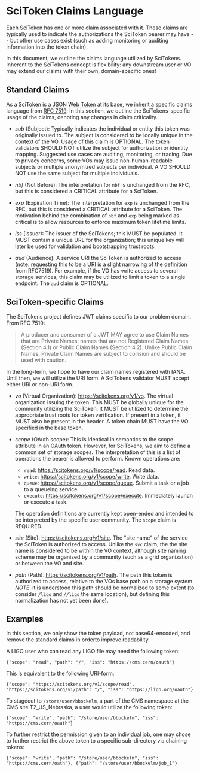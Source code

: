 
SciToken Claims Language
========================

Each SciToken has one or more claim associated with it.  These claims are typically used to indicate the authorizations the SciToken bearer may have -- but other use cases exist (such as adding monitoring or auditing information into the token chain).

In this document, we outline the claims language utilized by SciTokens.  Inherent to the SciTokens concept is flexibility: any downstream user or VO may extend our claims with their own, domain-specific ones!

Standard Claims
---------------

As a SciToken is a [JSON Web Token](https://jwt.io) at its base, we inherit a specific claims language from [RFC 7519](https://tools.ietf.org/html/rfc7519).  In this section, we outline the SciTokens-specific usage of the claims, denoting any changes in claim criticality.

* *sub* (Subject): Typically indicates the individual or entity this token was originally issued to.  The subject is considered to be locally unique in the context of the VO.  Usage of this claim is OPTIONAL.  The token validators SHOULD NOT utilize the subject for authorization or identity mapping.  Suggested use cases are auditing, monitoring, or tracing.  Due to privacy concerns, some VOs may issue non-human-readable subjects or multiple anonymized subjects per individual.  A VO SHOULD NOT use the same subject for multiple individuals.

* *nbf* (Not Before): The interpretation for `nbf` is unchanged from the RFC, but this is considered a CRITICAL attribute for a SciToken.

* *exp* (Expiration Time): The interpretation for `exp` is unchanged from the RFC, but this is considered a CRITICAL attribute for a SciToken.  The motivation behind the combination of `nbf` and `exp` being marked as critical is to allow resources to enforce maximum token lifetime limits.

* *iss* (Issuer): The issuer of the SciTokens; this MUST be populated.  It MUST contain a unique URL for the organization; this unique key will later be used for validation and bootstrapping trust roots.

* *aud* (Audience): A service URI the SciToken is authorized to access (note: requesting this to be a URI is a slight narrowing of the definition from RFC7519).  For example, if the VO has write access to several storage services, this claim may be utilized to limit a token to a single endpoint.  The `aud` claim is OPTIONAL.


SciToken-specific Claims
------------------------

The SciTokens project defines JWT claims specific to our problem domain.  From RFC 7519:

>   A producer and consumer of a JWT MAY agree to use Claim Names that
>   are Private Names: names that are not Registered Claim Names
>   (Section 4.1) or Public Claim Names (Section 4.2).  Unlike Public
>   Claim Names, Private Claim Names are subject to collision and should
>   be used with caution.

In the long-term, we hope to have our claim names registered with IANA.  Until then, we will
utilize the URI form.  A SciTokens validator MUST accept either URI or non-URI form.

* *vo* (Virtual Organization): https://scitokens.org/v1/vo. The virtual organization issuing the token.  This MUST be globally unique for the community utilizing the SciToken.  It MUST be utilized to determine the appropriate trust roots for token verification.  If present in a token, it MUST also be present in the header.  A token chain MUST have the VO specified in the base token.

* *scope* (OAuth scope): This is identical in semantics to the scope attribute in an OAuth token.  However, for SciTokens, we aim to define a common set of storage scopes.  The interpretation of this is a list of operations the bearer is allowed to perform.  Known operations are:

   * `read`: https://scitokens.org/v1/scope/read. Read data.
   * `write`: https://scitokens.org/v1/scope/write. Write data.
   * `queue`: https://scitokens.org/v1/scope/queue. Submit a task or a job to a queueing service.
   * `execute`: https://scitokens.org/v1/scope/execute. Immediately launch or execute a task.

   The operation definitions are currently kept open-ended and intended to be interpreted by the specific user community.  The `scope` claim is REQUIRED.

* *site* (Site): https://scitokens.org/v1/site.  The "site name" of the service the SciToken is authorized to access.  Unlike the `svc` claim, the the site name is considered to be within the VO context, although site naming scheme may be organized by a community (such as a grid organization) or between the VO and site.

* *path* (Path): https://scitokens.org/v1/path.  The path this token is authorized to access, relative to the VOs base path on a storage system.  _NOTE_: it is understood this path should be normalized to some extent (to consider `/ligo` and `//ligo` the same location), but defining this normalization has not yet been done).


Examples
--------

In this section, we only show the token payload, not base64-encoded, and remove the standard claims in orderto improve readability.

A LIGO user who can read any LIGO file may need the following token:

```
{"scope": "read", "path": "/", "iss": "https://cms.cern/oauth"}
```

This is equivalent to the following URI-form:

```
{"scope": "https://scitokens.org/v1/scope/read", "https://scitokens.org/v1/path": "/", "iss": "https://ligo.org/oauth"}
```

To stageout to `/store/user/bbockelm`, a part of the CMS namespace at the CMS site T2_US_Nebraska, a user would utilize the following token:

```
{"scope": "write", "path": "/store/user/bbockelm", "iss": "https://cms.cern/oauth"}
```

To further restrict the permission given to an individual job, one may chose to further restrict the above token to a specific sub-directory via chaining tokens:

```
{"scope": "write", "path": "/store/user/bbockelm", "iss": "https://cms.cern/oath"}, {"path": "/store/user/bbockelm/job_1"}
```

